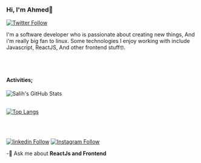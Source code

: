 ### Hi, I'm Ahmed👋


[![Twitter Follow](https://img.shields.io/twitter/follow/salihcodev?style=social)](https://twitter.com/salihcodev)

I'm a software developer who is passionate about creating new things, And i'm really big fan to linux. Some technologies I enjoy working with include Javascript, ReactJS, And other frontend stuff🤓.



<br />
<br />

#### Activities;

<img align="left" alt="Salih's GitHub Stats" src="https://github-readme-stats.vercel.app/api?username=salihcodev&show_icons=true&hide_border=true" />

<br />
<br />

[![Top Langs](https://github-readme-stats.vercel.app/api/top-langs/?username=salihcodev&layout=compact&langs_count=10)](https://github.com/salihcodev/github-readme-stats)


<br />
<br />

[![linkedin Follow](https://img.shields.io/badge/linkedin-@salihcodev-blue?style=flat&logo=linkedin&logoColor=white)](https://www.linkedin.com/in/salihcodev) [![Instagram Follow](https://img.shields.io/badge/instagram-@salihcodev-darkslateblue?style=flat&logo=instagram&logoColor=white)](https://instagram.com/salihcodev)



-🔭 Ask me about **ReactJs and Frontend**
